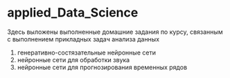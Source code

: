 # applied_Data_Science
Здесь выложены выполненные домашние задания по курсу, связанным с выполнением прикладных задач анализа данных
1) генеративно-состязательные нейронные сети
2) нейронные сети для обработки звука
3) нейронные сети для прогнозирования временных рядов
